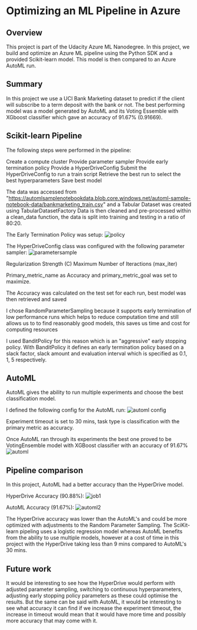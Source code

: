 # Optimizing an ML Pipeline in Azure

## Overview
This project is part of the Udacity Azure ML Nanodegree.
In this project, we build and optimize an Azure ML pipeline using the Python SDK and a provided Scikit-learn model.
This model is then compared to an Azure AutoML run.

## Summary
In this project we use a UCI Bank Marketing dataset to predict if the client will subscribe to a term deposit with the bank or not.
The best performing model was a model generated by AutoML and its Voting Essemble with XGboost classifier which gave an accuracy of 91.67% (0.91669).

## Scikit-learn Pipeline
The following steps were performed in the pipeline:

Create a compute cluster
Provide parameter sampler
Provide early termination policy
Provide a HyperDriveConfig
Submit the HyperDriveConfig to run a train script
Retrieve the best run to select the best hyperparameters
Save best model

The data was accessed from "https://automlsamplenotebookdata.blob.core.windows.net/automl-sample-notebook-data/bankmarketing_train.csv" and a Tabular Dataset was created using TabularDatasetFactory
Data is then cleaned and pre-processed within a clean_data function, the data is split into training and testing in a ratio of 80:20. 

The Early Termination Policy was setup:
![policy](https://github.com/samfrost23/nd00333_AZMLND_Optimizing_a_Pipeline_in_Azure-Starter_Files/assets/99268262/795ef812-31a6-46cb-9d15-cb79fbd1c09a)

The HyperDriveConfig class was configured with the following parameter sampler:
![parametersample](https://github.com/samfrost23/nd00333_AZMLND_Optimizing_a_Pipeline_in_Azure-Starter_Files/assets/99268262/70de5343-8f0c-4a37-a003-fcfc97a57883)

Regularization Strength (C)
Maximum Number of Iteractions (max_iter) 

Primary_metric_name as Accuracy and primary_metric_goal was set to maximize. 

The Accuracy was calculated on the test set for each run, best model was then retrieved and saved

I chose RandomParameterSampling because it supports early termination of low performance runs which helps to reduce computation time and still allows us to to find reasonably good models, this saves us time and cost for computing resources

I used BanditPolicy for this reason which is an "aggressive" early stopping policy. With BanditPolicy it defines an early termination policy based on a slack factor, slack amount and evaluation interval which is specified as 0.1, 1, 5 respectively.

## AutoML
AutoML gives the ability to run multiple experiments and choose the best classification model.

I defined the following config for the AutoML run:
![automl config](https://github.com/samfrost23/nd00333_AZMLND_Optimizing_a_Pipeline_in_Azure-Starter_Files/assets/99268262/22974abc-1097-49f0-920a-9e22b2b2bf71)


Experiment timeout is set to 30 mins, task type is classification with the primary metric as accuracy.

Once AutoML ran through its experiments the best one proved to be VotingEnsemble model with XGBoost classifier with an accuracy of 91.67%
![automl](https://github.com/samfrost23/nd00333_AZMLND_Optimizing_a_Pipeline_in_Azure-Starter_Files/assets/99268262/994c72a7-34e0-4a54-9511-48d0a249d91d)

## Pipeline comparison
In this project, AutoML had a better accuracy than the HyperDrive model.

HyperDrive Accuracy (90.88%):
![job1](https://github.com/samfrost23/nd00333_AZMLND_Optimizing_a_Pipeline_in_Azure-Starter_Files/assets/99268262/317659b4-6ea6-4ebd-8642-902cc6b04a39)

AutoML Accuracy (91.67%):
![automl2](https://github.com/samfrost23/nd00333_AZMLND_Optimizing_a_Pipeline_in_Azure-Starter_Files/assets/99268262/f5e00c7f-e2ed-4ae5-962e-84946a37762b)

The HyperDrive accuracy was lower than the AutoML's and could be more optimized with adjustments to the Random Parameter Sampling. The SciKit-learn pipeling uses a logistic regression model whereas AutoML benefits from the ability to use multiple models, however at a cost of time in this project with the HyperDrive taking less than 9 mins compared to AutoML's 30 mins.

## Future work
It would be interesting to see how the HyperDrive would perform with adjusted parameter sampling, switching to continuous hyperparameters, adjusting early stopping policy parameters as these could optimise the results. But the same can be said with AutoML, it would be interesting to see what accuracy it can find if we increase the experiment timeout, the increase in timeout would mean that it would have more time and possibly more accuracy that may come with it.
